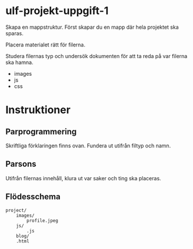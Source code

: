 # ulf-projekt-uppgift-1

Skapa en mappstruktur.
Först skapar du en mapp där hela projektet ska sparas.

Placera materialet rätt för filerna.

Studera filernas typ och undersök dokumenten för att ta reda på var filerna ska hamna.

* images
* js
* css

# Instruktioner


## Parprogrammering 

Skriftliga förklaringen finns ovan.
Fundera ut utifrån filtyp och namn.

## Parsons

Utifrån filernas innehåll, klura ut var saker och ting ska placeras.

## Flödesschema

```
project/
    images/
        profile.jpeg
    js/
        .js
    blog/
    .html
```

